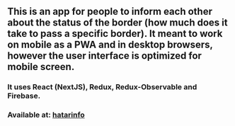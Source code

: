 ## This is an app for people to inform each other about the status of the border (how much does it take to pass a specific border). It meant to work on mobile as a PWA and in desktop browsers, however the user interface is optimized for mobile screen.

### It uses React (NextJS), Redux, Redux-Observable and Firebase.

### Available at: [hatarinfo](https://hatarinfo.netlify.app/)
